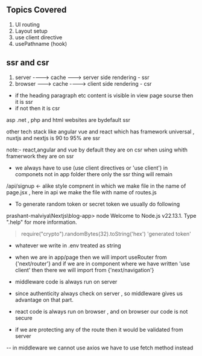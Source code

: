 ## Topics Covered

1. UI routing
2. Layout setup
3. use client directive
4. usePathname (hook)

## ssr and csr

1. server ----> cache ---> server side rendering - ssr
2. browser ---> cache ----> client side rendering - csr

- if the heading paragraph etc content is visible in view page sourse then it is ssr
- if not then it is csr

asp .net , php and html websites are bydefault ssr

other tech stack like angular vue and react which has framework universal , nuxtjs and nextjs is 90 to 95% are ssr

note:- react,angular and vue by default they are on csr when using whith framerwork they are on ssr


- we always have to use (use client directives or 'use client')  in componets not in app folder there only the ssr thing will remain


/api/signup <- alike style compnent in which we make file in the name of page.jsx , here in api we make the file with name of routes.js


- To generate random token or secret token we usually do following

prashant-malviya\Nextjs\blog-app> node
Welcome to Node.js v22.13.1.
Type ".help" for more information.
> require("crypto").randomBytes(32).toString('hex')
'generated token'

- whatever we write in .env treated as string

- when we are in app/page then we will import useRouter from {'next/router'} and if we are in component where we have written 'use client' then there we will import from {'next/navigation'}

- middleware code is always run on server
- since authenticity always check on server , so middleware gives us advantage on that part.
- react code is always run on browser , and on browser our code is not secure

- if we are protecting any of the route then it would be validated from server

-- in middleware we cannot use axios we have to use fetch method instead





